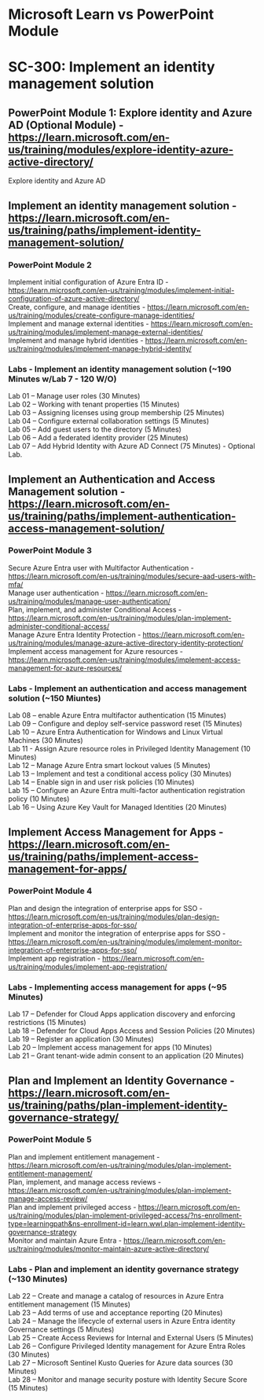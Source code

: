 # Microsoft Learn vs PowerPoint Module

# SC-300: Implement an identity management solution

## PowerPoint Module 1: Explore identity and Azure AD (Optional Module) - https://learn.microsoft.com/en-us/training/modules/explore-identity-azure-active-directory/

Explore identity and Azure AD <br>

## Implement an identity management solution - https://learn.microsoft.com/en-us/training/paths/implement-identity-management-solution/

### PowerPoint Module 2

Implement initial configuration of Azure Entra ID - https://learn.microsoft.com/en-us/training/modules/implement-initial-configuration-of-azure-active-directory/<br>
Create, configure, and manage identities - https://learn.microsoft.com/en-us/training/modules/create-configure-manage-identities/<br>
Implement and manage external identities - https://learn.microsoft.com/en-us/training/modules/implement-manage-external-identities/<br>
Implement and manage hybrid identities - https://learn.microsoft.com/en-us/training/modules/implement-manage-hybrid-identity/<br>

### Labs - Implement an identity management solution (~190 Minutes w/Lab 7 - 120 W/O)

Lab 01 – Manage user roles (30 Minutes) <br>
Lab 02 – Working with tenant properties (15 Minutes)<br>
Lab 03 – Assigning licenses using group membership (25 Minutes)<br>
Lab 04 – Configure external collaboration settings (5 Minutes)<br>
Lab 05 – Add guest users to the directory (5 Minutes)<br>
Lab 06 – Add a federated identity provider (25 Minutes)<br>
Lab 07 – Add Hybrid Identity with Azure AD Connect (75 Minutes) - Optional Lab.<br>

## Implement an Authentication and Access Management solution - https://learn.microsoft.com/en-us/training/paths/implement-authentication-access-management-solution/

### PowerPoint Module 3

Secure Azure Entra user with Multifactor Authentication - https://learn.microsoft.com/en-us/training/modules/secure-aad-users-with-mfa/<br>
Manage user authentication - https://learn.microsoft.com/en-us/training/modules/manage-user-authentication/<br>
Plan, implement, and administer Conditional Access - https://learn.microsoft.com/en-us/training/modules/plan-implement-administer-conditional-access/<br>
Manage Azure Entra Identity Protection - https://learn.microsoft.com/en-us/training/modules/manage-azure-active-directory-identity-protection/<br>
Implement access management for Azure resources - https://learn.microsoft.com/en-us/training/modules/implement-access-management-for-azure-resources/<br>

### Labs - Implement an authentication and access management solution (~150 Miuntes)

Lab 08 – enable Azure Entra multifactor authentication (15 Minutes)<br>
Lab 09 – Configure and deploy self-service password reset (15 Minutes)<br>
Lab 10 – Azure Entra Authentication for Windows and Linux Virtual Machines (30 Minutes)<br>
Lab 11 - Assign Azure resource roles in Privileged Identity Management (10 Minutes)<br>
Lab 12 – Manage Azure Entra smart lockout values (5 Minutes)<br>
Lab 13 – Implement and test a conditional access policy (30 Minutes)<br>
Lab 14 – Enable sign in and user risk policies (10 Minutes)<br>
Lab 15 – Configure an Azure Entra multi-factor authentication registration policy (10 Minutes)<br>
Lab 16 – Using Azure Key Vault for Managed Identities (20 Minutes)<br>

## Implement Access Management for Apps - https://learn.microsoft.com/en-us/training/paths/implement-access-management-for-apps/

### PowerPoint Module 4

Plan and design the integration of enterprise apps for SSO - https://learn.microsoft.com/en-us/training/modules/plan-design-integration-of-enterprise-apps-for-sso/<br>
Implement and monitor the integration of enterprise apps for SSO - https://learn.microsoft.com/en-us/training/modules/implement-monitor-integration-of-enterprise-apps-for-sso/<br>
Implement app registration - https://learn.microsoft.com/en-us/training/modules/implement-app-registration/<br>

### Labs - Implementing access management for apps (~95 Minutes)

Lab 17 – Defender for Cloud Apps application discovery and enforcing restrictions (15 Minutes)<br>
Lab 18 – Defender for Cloud Apps Access and Session Policies (20 Minutes)<br>
Lab 19 – Register an application (30 Minutes)<br>
Lab 20 – Implement access management for apps (10 Minutes)<br>
Lab 21 – Grant tenant-wide admin consent to an application (20 Minutes)<br>

## Plan and Implement an Identity Governance - https://learn.microsoft.com/en-us/training/paths/plan-implement-identity-governance-strategy/

### PowerPoint Module 5

Plan and implement entitlement management - https://learn.microsoft.com/en-us/training/modules/plan-implement-entitlement-management/<br>
Plan, implement, and manage access reviews - https://learn.microsoft.com/en-us/training/modules/plan-implement-manage-access-review/<br>
Plan and implement privileged access - https://learn.microsoft.com/en-us/training/modules/plan-implement-privileged-access/?ns-enrollment-type=learningpath&ns-enrollment-id=learn.wwl.plan-implement-identity-governance-strategy<br>
Monitor and maintain Azure Entra - https://learn.microsoft.com/en-us/training/modules/monitor-maintain-azure-active-directory/<br>

### Labs - Plan and implement an identity governance strategy (~130 Minutes)

Lab 22 – Create and manage a catalog of resources in Azure Entra entitlement management (15 Minutes)<br>
Lab 23 – Add terms of use and acceptance reporting (20 Minutes)<br>
Lab 24 – Manage the lifecycle of external users in Azure Entra identity Governance settings (5 Minutes)<br>
Lab 25 – Create Access Reviews for Internal and External Users (5 Minutes)<br>
Lab 26 – Configure Privileged Identity management for Azure Entra Roles (30 Minutes)<br>
Lab 27 – Microsoft Sentinel Kusto Queries for Azure data sources (30 Minutes)<br>
Lab 28 – Monitor and manage security posture with Identity Secure Score (15 Minutes)<br>


